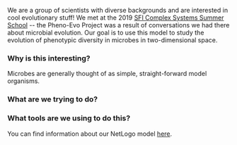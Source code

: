 We are a group of scientists with diverse backgrounds and are interested in cool evolutionary stuff! We met at the 2019 [SFI Complex Systems Summer School](https://www.santafe.edu/engage/learn/schools/sfi-complex-systems-summer-school) -- the Pheno-Evo Project was a result of conversations we had there about microbial evolution. Our goal is to use this model to study the evolution of phenotypic diversity in microbes in two-dimensional space.

### Why is this interesting?

Microbes are generally thought of as simple, straight-forward model organisms. 

### What are we trying to do?



### What tools are we using to do this?

You can find information about our NetLogo model [here](https://ritwikavps.github.io/pheno-evo.github.io/netlogomodel).

